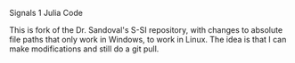 Signals 1 Julia Code

This is fork of the Dr. Sandoval's S-SI repository, with changes to absolute file paths that only work in Windows, to work in Linux.  The idea is that I can make modifications and still do a git pull.
